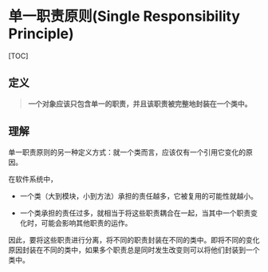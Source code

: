 # 单一职责原则(Single Responsibility Principle)

[TOC]

## 定义

> **一个对象应该只包含单一的职责，并且该职责被完整地封装在一个类中。**

## 理解

单一职责原则的另一种定义方式：就一个类而言，应该仅有一个引用它变化的原因。

在软件系统中，

- 一个类（大到模块，小到方法）承担的责任越多，它被复用的可能性就越小。

- 一个类承担的责任过多，就相当于将这些职责耦合在一起，当其中一个职责变化时，可能会影响其他职责的运作。

因此，要将这些职责进行分离，将不同的职责封装在不同的类中。即将不同的变化原因封装在不同的类中，如果多个职责总是同时发生改变则可以将他们封装到一个类中。

